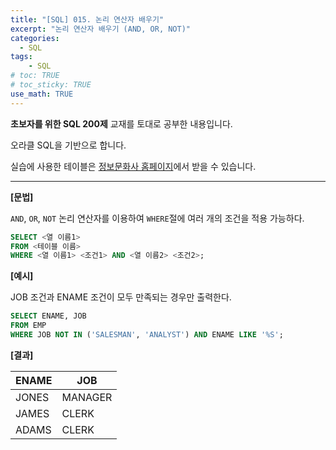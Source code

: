 ```yaml
---
title: "[SQL] 015. 논리 연산자 배우기"
excerpt: "논리 연산자 배우기 (AND, OR, NOT)"
categories: 
  - SQL
tags: 
    - SQL
# toc: TRUE
# toc_sticky: TRUE
use_math: TRUE
---
```


**초보자를 위한 SQL 200제** 교재를 토대로 공부한 내용입니다.

오라클 SQL을 기반으로 합니다.

실습에 사용한 테이블은 [정보문화사 홈페이지](http://infopub.co.kr/index.asp)에서 받을 수 있습니다.

---

**[문법]**

`AND`, `OR`, `NOT` 논리 연산자를 이용하여 `WHERE`절에 여러 개의 조건을 적용 가능하다.

```sql
SELECT <열 이름1>
FROM <테이블 이름>
WHERE <열 이름1> <조건1> AND <열 이름2> <조건2>;
```


**[예시]**

JOB 조건과 ENAME 조건이 모두 만족되는 경우만 출력한다.

```sql
SELECT ENAME, JOB
FROM EMP
WHERE JOB NOT IN ('SALESMAN', 'ANALYST') AND ENAME LIKE '%S';
```


**[결과]**

ENAME|JOB
|-|-|
JONES|MANAGER
JAMES|CLERK
ADAMS|CLERK